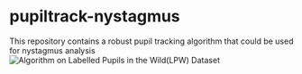 # pupiltrack-nystagmus
This repository contains a robust pupil tracking algorithm that could be used for nystagmus analysis
![Algorithm on Labelled Pupils in the Wild(LPW) Dataset](https://github.com/nphilip1098/pupiltrack-nystagmus/blob/main/results/PITWtest.gif)
